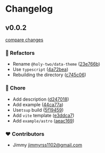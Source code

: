 # Changelog


## v0.0.2

[compare changes](https://github.com/holy-two/data-theme/compare/v0.0.1...v0.0.2)

### 💅 Refactors

- Rename `@holy-two/data-theme` ([23e766b](https://github.com/holy-two/data-theme/commit/23e766b))
- Use `typescript` ([4a72bea](https://github.com/holy-two/data-theme/commit/4a72bea))
- Rebuilding the directory ([c745c06](https://github.com/holy-two/data-theme/commit/c745c06))

### 🏡 Chore

- Add description ([d247018](https://github.com/holy-two/data-theme/commit/d247018))
- Add example ([44ca77a](https://github.com/holy-two/data-theme/commit/44ca77a))
- Use`tsup` build ([5f19459](https://github.com/holy-two/data-theme/commit/5f19459))
- Add `vite` template ([e3ddca7](https://github.com/holy-two/data-theme/commit/e3ddca7))
- Add `example/astro` ([aeac169](https://github.com/holy-two/data-theme/commit/aeac169))

### ❤️ Contributors

- Jimmy <jimmyrss1102@gmail.com>

